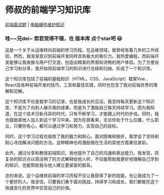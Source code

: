 # 师叔的前端学习知识库

[前端面试题](https://www.yuque.com/xiaoshishu-xryij/bu40xs) | [电脑硬件维护知识](https://space.bilibili.com/1682566671?spm_id_from=333.1007.0.0)

### 哇~~兄dei~ 您若觉得不错，在 版本库 点个star吧 😃



这是一个关于从运维转向前端的学习历程。在运维领域，我曾经有着几年的工作经验，然而，我渐渐意识到前端开发同样具有极大的吸引力。我热爱编程，而前端开发能够让我直接与用户打交道，创造出精美的界面和流畅的用户体验。为了方便自己学习和分享，我开始将前端学习的知识进行总结和归纳，形成了一个知识库。

这个知识库包括了前端的基础知识（HTML、CSS、JavaScript）框架Vue 、React及各种前端开发的技巧、工具和最佳实践，同时也包含了我对前端世界的理解和见解。

这个知识库不仅是我学习的记录，也是我成长的见证。我坚持每天更新这个知识库，不是为了向别人展示我的成果，而是为了激励自己每天持续学习。因为我知道，在这个技术日新月异的时代，只有不断学习，才能跟上时代的步伐。同时，我也鼓励其他人加入到这个学习中来。因为在我看来，无论你处于什么位置，什么职业，只要你有心，都可以通过学习和努力，实现自己的目标。

同时，这个学习过程也锻炼了我的毅力和耐心。面对困难和挫折，我学会了坚持和耐心寻找解决问题的方法。这种精神也将激励我在生活的其他方面勇往直前。

此外，通过分享和教授前端知识，我也提升了自己的沟通和表达能力。我发现，将复杂的知识点以简洁明了的方式解释给他人听，不仅能帮助我更好地理解自己学到的知识，也能帮助我与他人建立更紧密的联系。

总的来说，这个运维转前端的学习历程不仅让我获得了新的技能，也让我成为了一个更好的人。我坚信，只要我们勇于面对挑战，持续学习和成长，我们都能在这个快速变化的世界中实现自己的价值。
